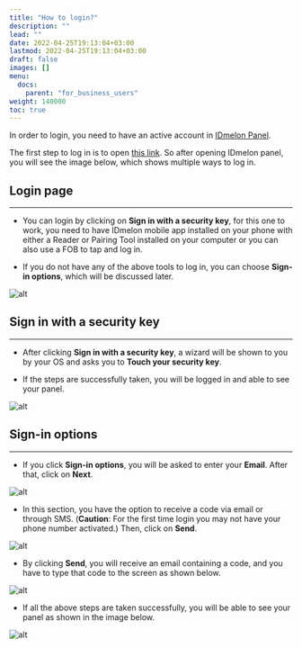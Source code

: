 ```yaml
---
title: "How to login?"
description: ""
lead: ""
date: 2022-04-25T19:13:04+03:00
lastmod: 2022-04-25T19:13:04+03:00
draft: false
images: []
menu:
  docs:
    parent: "for_business_users"
weight: 140000
toc: true
---
```


In order to login, you need to have an active account in [IDmelon Panel](https://panel.idmelon.com).

The first step to log in is to open [this link](https://panel.idmelon.com). So after opening IDmelon panel, you will see the image below, which shows multiple ways to log in.

## Login page

---

- You can login by clicking on **Sign in with a security key**, for this one to work, you need to have IDmelon mobile app installed on your phone with either a Reader or Pairing Tool installed on your computer or you can also use a FOB to tap and log in.

- If you do not have any of the above tools to log in, you can choose **Sign-in options**, which will be discussed later.

![alt](/images/vendor/Panel/workspace/1.png)

## Sign in with a security key

---

- After clicking **Sign in with a security key**, a wizard will be shown to you by your OS and asks you to **Touch your security key**.

- If the steps are successfully taken, you will be logged in and able to see your panel.

![alt](/images/vendor/UserPanel/enduserlogin_3.png)

## Sign-in options

---

- If you click **Sign-in options**, you will be asked to enter your **Email**. After that, click on **Next**.

![alt](/images/vendor/UserPanel/enduserlogin_4.png)

- In this section, you have the option to receive a code via email or through SMS. (**Caution**: For the first time login you may not have your phone number activated.) Then, click on **Send**.

![alt](/images/vendor/UserPanel/enduserlogin_5.png)

- By clicking **Send**, you will receive an email containing a code, and you have to type that code to the screen as shown below.

![alt](/images/vendor/UserPanel/enduserlogin_6.png)

- If all the above steps are taken successfully, you will be able to see your panel as shown in the image below.

![alt](/images/vendor/UserPanel/myappsu_2.png)
